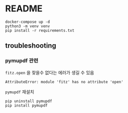 # README

```
docker-compose up -d
python3 -m venv venv
pip install -r requirements.txt
```

## troubleshooting

### pymupdf 관련

`fitz.open` 을 찾을수 없다는 에러가 생길 수 있음

```
AttributeError: module 'fitz' has no attribute 'open'
```

`pymupdf` 재설치

```
pip uninstall pymupdf
pip install pymupdf
```
